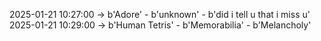 2025-01-21 10:27:00 -> b'Adore' - b'unknown' - b'did i tell u that i miss u'
2025-01-21 10:29:00 -> b'Human Tetris' - b'Memorabilia' - b'Melancholy'
